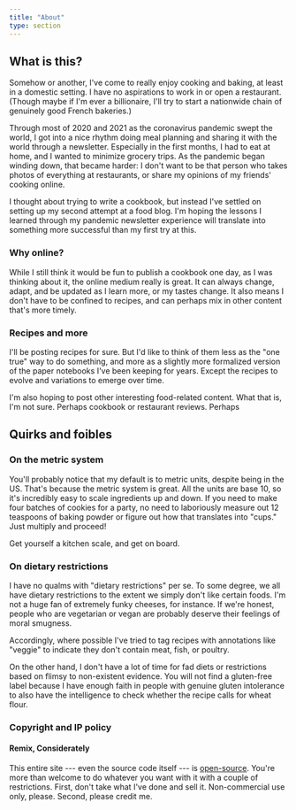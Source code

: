 ```yaml
---
title: "About"
type: section
---
```


## What is this?

Somehow or another, I've come to really enjoy cooking and baking, at least in a domestic setting. I have no aspirations to work in or open a restaurant. (Though maybe if I'm ever a billionaire, I'll try to start a nationwide chain of genuinely good French bakeries.)

Through most of 2020 and 2021 as the coronavirus pandemic swept the world, I got into a nice rhythm doing meal planning and sharing it with the world through a newsletter. Especially in the first months, I had to eat at home, and I wanted to minimize grocery trips. As the pandemic began winding down, that became harder: I don't want to be that person who takes photos of everything at restaurants, or share my opinions of my friends' cooking online.

I thought about trying to write a cookbook, but instead I've settled on setting up my second attempt at a food blog. I'm hoping the lessons I learned through my pandemic newsletter experience will translate into something more successful than my first try at this.

### Why online?

While I still think it would be fun to publish a cookbook one day, as I was thinking about it, the online medium really is great. It can always change, adapt, and be updated as I learn more, or my tastes change. It also means I don't have to be confined to recipes, and can perhaps mix in other content that's more timely.

### Recipes and more

I'll be posting recipes for sure. But I'd like to think of them less as the "one true" way to do something, and more as a slightly more formalized version of the paper notebooks I've been keeping for years. Except the recipes to evolve and variations to emerge over time.

I'm also hoping to post other interesting food-related content. What that is, I'm not sure. Perhaps cookbook or restaurant reviews. Perhaps 

## Quirks and foibles

### On the metric system

You'll probably notice that my default is to metric units, despite being in the US. That's because the metric system is great. All the units are base 10, so it's incredibly easy to scale ingredients up and down. If you need to make four batches of cookies for a party, no need to laboriously measure out 12 teaspoons of baking powder or figure out how that translates into "cups." Just multiply and proceed!

Get yourself a kitchen scale, and get on board.

### On dietary restrictions

I have no qualms with "dietary restrictions" per se. To some degree, we all have dietary restrictions to the extent we simply don't like certain foods. I'm not a huge fan of extremely funky cheeses, for instance. If we're honest, people who are vegetarian or vegan are probably deserve their feelings of moral smugness.

Accordingly, where possible I've tried to tag recipes with annotations like "veggie" to indicate they don't contain meat, fish, or poultry.

On the other hand, I don't have a lot of time for fad diets or restrictions based on flimsy to non-existent evidence. You will not find a gluten-free label because I have enough faith in people with genuine gluten intolerance to also have the intelligence to check whether the recipe calls for wheat flour.

### Copyright and IP policy

#### Remix, Considerately

This entire site --- even the source code itself --- is [open-source](http://github.com/jkibe/recipes). You're more than welcome to do whatever you want with it with a couple of restrictions. First, don't take what I've done and sell it. Non-commercial use only, please. Second, please credit me.


